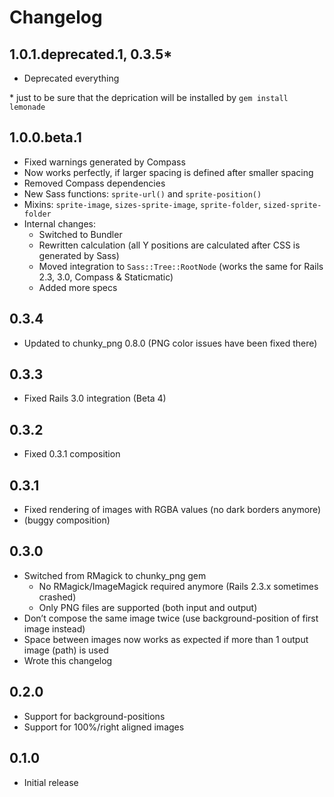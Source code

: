Changelog
=========

1.0.1.deprecated.1, 0.3.5*
--------------------------

* Deprecated everything

\* just to be sure that the deprication will be installed by `gem install lemonade`


1.0.0.beta.1
------------

* Fixed warnings generated by Compass
* Now works perfectly, if larger spacing is defined after smaller spacing
* Removed Compass dependencies
* New Sass functions: `sprite-url()` and `sprite-position()`
* Mixins: `sprite-image`, `sizes-sprite-image`, `sprite-folder`, `sized-sprite-folder`
* Internal changes:
  * Switched to Bundler
  * Rewritten calculation (all Y positions are calculated after CSS is generated by Sass)
  * Moved integration to `Sass::Tree::RootNode` (works the same for Rails 2.3, 3.0, Compass & Staticmatic)
  * Added more specs


0.3.4
-----

* Updated to chunky_png 0.8.0 (PNG color issues have been fixed there)


0.3.3
-----

* Fixed Rails 3.0 integration (Beta 4)


0.3.2
-----

* Fixed 0.3.1 composition


0.3.1
-----

* Fixed rendering of images with RGBA values (no dark borders anymore)
* (buggy composition)


0.3.0
-----

* Switched from RMagick to chunky_png gem
  * No RMagick/ImageMagick required anymore (Rails 2.3.x sometimes crashed)
  * Only PNG files are supported (both input and output)
* Don’t compose the same image twice (use background-position of first image instead)
* Space between images now works as expected if more than 1 output image (path) is used
* Wrote this changelog


0.2.0
-----

* Support for background-positions
* Support for 100%/right aligned images


0.1.0
-----

* Initial release
